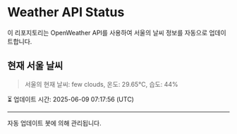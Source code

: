
# Weather API Status

이 리포지토리는 OpenWeather API를 사용하여 서울의 날씨 정보를 자동으로 업데이트합니다.

## 현재 서울 날씨
> 서울의 현재 날씨: few clouds, 온도: 29.65°C, 습도: 44%

⏳ 업데이트 시간: 2025-06-09 07:17:56 (UTC)

---
자동 업데이트 봇에 의해 관리됩니다.
